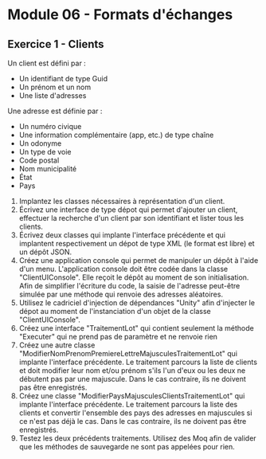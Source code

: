 # Module 06 - Formats d'échanges

## Exercice 1 - Clients

Un client est défini par :

- Un identifiant de type Guid
- Un prénom et un nom
- Une liste d'adresses

Une adresse est définie par :

- Un numéro civique
- Une information complémentaire (app, etc.) de type chaîne
- Un odonyme
- Un type de voie
- Code postal
- Nom municipalité
- État
- Pays

1. Implantez les classes nécessaires à représentation d'un client.
2. Écrivez une interface de type dépot qui permet d'ajouter un client, effectuer la recherche d'un client par son identifiant et lister tous les clients.
3. Écrivez deux classes qui implante l'interface précédente et qui implantent  respectivement un dépot de type XML (le format est libre) et un dépôt JSON.
4. Créez une application console qui permet de manipuler un dépôt à l'aide d'un menu. L'application console doit être codée dans la classe "ClientUIConsole". Elle reçoit le dépôt au moment de son initialisation.
Afin de simplifier l'écriture du code, la saisie de l'adresse peut-être simulée par une méthode qui renvoie des adresses aléatoires.
5. Utilisez le cadriciel d'injection de dépendances "Unity" afin d'injecter le dépot au moment de l'instanciation d'un objet de la classe "ClientUIConsole".
6. Créez une interface "TraitementLot" qui contient seulement la méthode "Executer" qui ne prend pas de paramètre et ne renvoie rien
7. Créez une autre classe "ModifierNomPrenomPremiereLettreMajusculesTraitementLot" qui implante l'interface précédente. Le traitement parcours la liste de clients et doit modifier leur nom et/ou prénom s'ils l'un d'eux ou les deux ne débutent pas par une majuscule. Dans le cas contraire, ils ne doivent pas être enregistrés.
8. Créez une classe "ModifierPaysMajusculesClientsTraitementLot" qui implante l'interface précédente. Le traitement parcours la liste des clients et convertir l'ensemble des pays des adresses en majuscules si ce n'est pas déjà le cas. Dans le cas contraire, ils ne doivent pas être enregistrés.
9. Testez les deux précédents traitements. Utilisez des Moq afin de valider que les méthodes de sauvegarde ne sont pas appelées pour rien.
